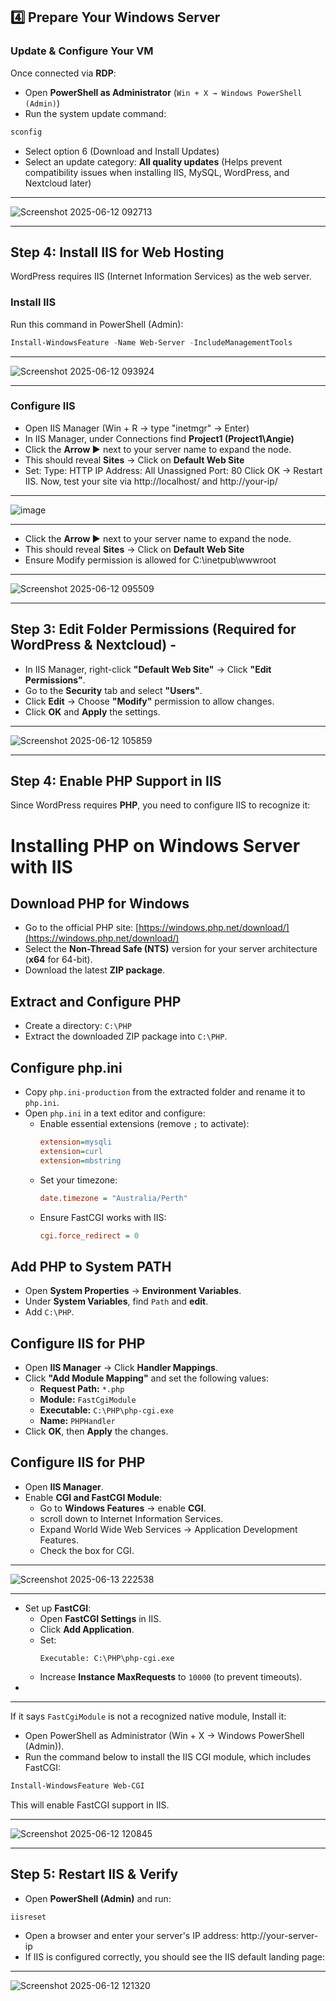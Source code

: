  ## 4️⃣ Prepare Your Windows Server  
### **Update & Configure Your VM** 
Once connected via **RDP**:
- Open **PowerShell as Administrator** (`Win + X → Windows PowerShell (Admin)`)  
- Run the system update command:
```powershell
sconfig
```
- Select option 6 (Download and Install Updates)
- Select an update category: **All quality updates** (Helps prevent compatibility issues when installing IIS, MySQL, WordPress, and Nextcloud later)
___

![Screenshot 2025-06-12 092713](https://github.com/user-attachments/assets/8a31a0b3-48a4-4ecb-a011-a852651a235a)
___

##  **Step 4: Install IIS for Web Hosting**

WordPress requires IIS (Internet Information Services) as the web server.

 ### **Install IIS**
Run this command in PowerShell (Admin):
```powershell
Install-WindowsFeature -Name Web-Server -IncludeManagementTools
```
___
![Screenshot 2025-06-12 093924](https://github.com/user-attachments/assets/5c4d3115-8292-4863-aa89-6be25c908244)
___
### **Configure IIS**
- Open IIS Manager (Win + R → type "inetmgr" → Enter)
- In IIS Manager, under Connections find **Project1 (Project1\\Angie)**
- Click the **Arrow ▶** next to your server name to expand the node.
- This should reveal **Sites** → Click on **Default Web Site**
-  Set:
Type: HTTP
IP Address: All Unassigned
Port: 80
Click OK → Restart IIS.
Now, test your site via http://localhost/ and http://your-ip/
____

![image](https://github.com/user-attachments/assets/876a30df-8eb0-4a2c-afa6-9a26fe3095f2)
____

- Click the **Arrow ▶** next to your server name to expand the node.
- This should reveal **Sites** → Click on **Default Web Site**
- Ensure Modify permission is allowed for C:\inetpub\wwwroot
___

![Screenshot 2025-06-12 095509](https://github.com/user-attachments/assets/8823a7df-2e72-4d0e-a7dd-c5ce20609837)

___

##  Step 3: Edit Folder Permissions (Required for WordPress & Nextcloud)  -
- In IIS Manager, right-click **"Default Web Site"** → Click **"Edit Permissions"**.  
- Go to the **Security** tab and select **"Users"**.  
- Click **Edit** → Choose **"Modify"** permission to allow changes.  
- Click **OK** and **Apply** the settings.  
___
  
![Screenshot 2025-06-12 105859](https://github.com/user-attachments/assets/40aa52bf-7d73-4737-a442-2ec80f8e750f)

___
##  Step 4: Enable PHP Support in IIS  
Since WordPress requires **PHP**, you need to configure IIS to recognize it: 

# Installing PHP on Windows Server with IIS

##  Download PHP for Windows
- Go to the official PHP site: [https://windows.php.net/download/](https://windows.php.net/download/)
- Select the **Non-Thread Safe (NTS)** version for your server architecture (**x64** for 64-bit).
- Download the latest **ZIP package**.

##  Extract and Configure PHP
- Create a directory: `C:\PHP`
- Extract the downloaded ZIP package into `C:\PHP`.

##  Configure php.ini
- Copy `php.ini-production` from the extracted folder and rename it to `php.ini`.
-  Open `php.ini` in a text editor and configure:
   - Enable essential extensions (remove `;` to activate):
     ```ini
     extension=mysqli
     extension=curl
     extension=mbstring
     ```
   - Set your timezone:
     ```ini
     date.timezone = "Australia/Perth"
     ```
   - Ensure FastCGI works with IIS:
     ```ini
     cgi.force_redirect = 0
     ```

##  Add PHP to System PATH
- Open **System Properties** → **Environment Variables**.
- Under **System Variables**, find `Path` and **edit**.
- Add `C:\PHP`.

##  Configure IIS for PHP

- Open **IIS Manager** → Click **Handler Mappings**.  
- Click **"Add Module Mapping"** and set the following values:  
   - **Request Path:** `*.php`  
   - **Module:** `FastCgiModule`
   - **Executable:** `C:\PHP\php-cgi.exe`  
   - **Name:** `PHPHandler`  
- Click **OK**, then **Apply** the changes.

##  Configure IIS for PHP

- Open **IIS Manager**.
- Enable **CGI and FastCGI Module**:
   - Go to **Windows Features** → enable **CGI**.
   - scroll down to Internet Information Services.
   - Expand World Wide Web Services → Application Development Features.
   - Check the box for CGI.
 ___
 ![Screenshot 2025-06-13 222538](https://github.com/user-attachments/assets/ab7b5887-34d8-4d44-8ba2-1872f20bcc9f)
____


- Set up **FastCGI**:
   - Open **FastCGI Settings** in IIS.
   - Click **Add Application**.
   - Set:
     ```
     Executable: C:\PHP\php-cgi.exe
     ```
   - Increase **Instance MaxRequests** to `10000` (to prevent timeouts).
-  
___
 If it says `FastCgiModule` is not a recognized native module, Install it:
- Open PowerShell as Administrator (Win + X → Windows PowerShell (Admin)).
-  Run the command below to install the IIS CGI module, which includes FastCGI:
```powershell
Install-WindowsFeature Web-CGI
```
 This will enable FastCGI support in IIS.
___
 ![Screenshot 2025-06-12 120845](https://github.com/user-attachments/assets/b96d508b-53ea-4975-97ef-5668a8e22de0)
 
---

##  Step 5: Restart IIS & Verify  
- Open **PowerShell (Admin)** and run:  
```powershell
iisreset
```
- Open a browser and enter your server's IP address:
http://your-server-ip 
- If IIS is configured correctly, you should see the IIS default landing page:
___
  ![Screenshot 2025-06-12 121320](https://github.com/user-attachments/assets/77a4d7e7-e54d-4d40-b263-cb2b17b7f4fd)
